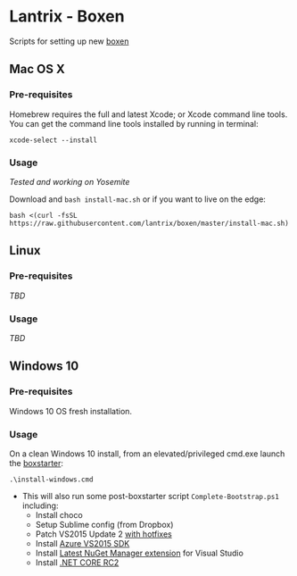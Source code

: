 # Lantrix - Boxen

Scripts for setting up new [boxen](http://www.urbandictionary.com/define.php?term=boxen)

## Mac OS X

### Pre-requisites

Homebrew requires the full and latest Xcode; or Xcode command line tools.
You can get the command line tools installed by running in terminal:

    xcode-select --install

### Usage

_Tested and working on Yosemite_

Download and `bash install-mac.sh` or if you want to live on the edge:

    bash <(curl -fsSL https://raw.githubusercontent.com/lantrix/boxen/master/install-mac.sh)

## Linux

### Pre-requisites

_TBD_

### Usage

_TBD_

## Windows 10

### Pre-requisites

Windows 10 OS fresh installation.

### Usage

On a clean Windows 10 install, from an elevated/privileged cmd.exe launch the [boxstarter](http://boxstarter.org):

	.\install-windows.cmd

 * This will also run some post-boxstarter script `Complete-Bootstrap.ps1` including:
 	- Install choco
 	- Setup Sublime config (from Dropbox)
 	- Patch VS2015 Update 2 [with hotfixes](https://msdn.microsoft.com/library/mt695655.aspx)
 	- Install [Azure VS2015 SDK](https://msdn.microsoft.com/library/mt695655.aspx)
 	- Install [Latest NuGet Manager extension](https://www.microsoft.com/net/core#windows) for Visual Studio
	- Install [.NET CORE RC2](https://www.microsoft.com/net/core#windows)
